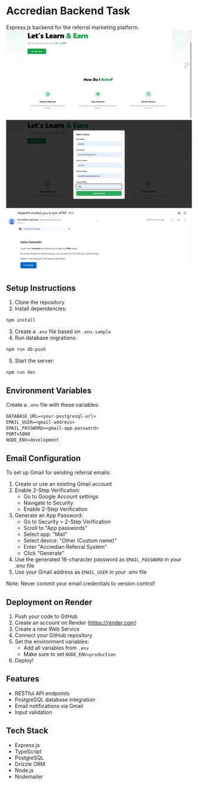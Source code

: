 
# Accredian Backend Task

Express.js backend for the referral marketing platform.
![Dashboard](dashboard/1.jpg)
![Dashboard](dashboard/2.jpg)
![Dashboard](dashboard/3.jpg)
## Setup Instructions

1. Clone the repository
2. Install dependencies:
```bash
npm install
```
3. Create a `.env` file based on `.env.sample`
4. Run database migrations:
```bash
npm run db:push
```
5. Start the server:
```bash
npm run dev
```

## Environment Variables

Create a `.env` file with these variables:
```
DATABASE_URL=<your-postgresql-url>
EMAIL_USER=<gmail-address>
EMAIL_PASSWORD=<gmail-app-password>
PORT=5000
NODE_ENV=development
```

## Email Configuration

To set up Gmail for sending referral emails:

1. Create or use an existing Gmail account
2. Enable 2-Step Verification:
   - Go to Google Account settings
   - Navigate to Security
   - Enable 2-Step Verification
3. Generate an App Password:
   - Go to Security > 2-Step Verification
   - Scroll to "App passwords"
   - Select app: "Mail"
   - Select device: "Other (Custom name)"
   - Enter "Accredian Referral System"
   - Click "Generate"
4. Use the generated 16-character password as `EMAIL_PASSWORD` in your .env file
5. Use your Gmail address as `EMAIL_USER` in your .env file

Note: Never commit your email credentials to version control!

## Deployment on Render

1. Push your code to GitHub
2. Create an account on Render (https://render.com)
3. Create a new Web Service
4. Connect your GitHub repository
5. Set the environment variables:
   - Add all variables from `.env`
   - Make sure to set `NODE_ENV=production`
6. Deploy!

## Features
- RESTful API endpoints
- PostgreSQL database integration
- Email notifications via Gmail
- Input validation

## Tech Stack
- Express.js
- TypeScript
- PostgreSQL
- Drizzle ORM
- Node.js
- Nodemailer
